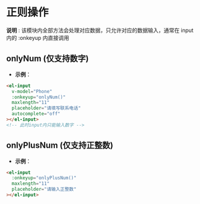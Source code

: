 # 正则操作

**说明** : 该模块内全部方法会处理对应数据，只允许对应的数据输入，通常在 input 内的 :onkeyup 内直接调用

## onlyNum (仅支持数字)

- **示例**：

```html
<el-input
  v-model="Phone"
  :onkeyup="onlyNum()"
  maxlength="11"
  placeholder="请填写联系电话"
  autocomplete="off"
></el-input>
<!-- 此时input内只能输入数字 -->
```

## onlyPlusNum (仅支持正整数)

- **示例**：

```html
<el-input
  :onkeyup="onlyPlusNum()"
  maxlength="11"
  placeholder="请输入正整数"
></el-input>
```
